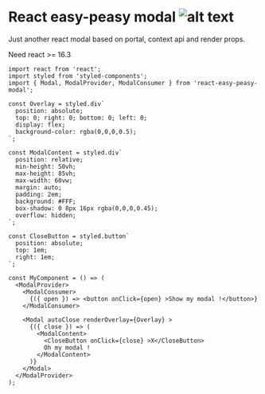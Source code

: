 # React easy-peasy modal ![alt text](https://img.shields.io/badge/state-not_tested-yellow.svg)

Just another react modal based on portal, context api and render props.

Need react >= 16.3

```
import react from 'react';
import styled from 'styled-components';
import { Modal, ModalProvider, ModalConsumer } from 'react-easy-peasy-modal';

const Overlay = styled.div`
  position: absolute;
  top: 0; right: 0; bottom: 0; left: 0;
  display: flex;
  background-color: rgba(0,0,0,0.5);
`;

const ModalContent = styled.div`
  position: relative;
  min-height: 50vh;
  max-height: 85vh;
  max-width: 60vw;
  margin: auto;
  padding: 2em;
  background: #FFF;
  box-shadow: 0 8px 16px rgba(0,0,0,0.45);
  overflow: hidden;
`;

const CloseButton = styled.button`
  position: absolute;
  top: 1em;
  right: 1em;
`;

const MyComponent = () => (
  <ModalProvider>
    <ModalConsumer>
      {({ open }) => <button onClick={open} >Show my modal !</button>}
    </ModalConsumer>
    
    <Modal autoClose renderOverlay={Overlay} >
      {({ close }) => (
        <ModalContent>
          <CloseButton onClick={close} >X</CloseButton>
          Oh my modal !
        </ModalContent>
      )}
    </Modal>
  </ModalProvider>
);
```
